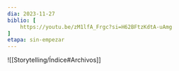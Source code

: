 ```yaml
---
dia: 2023-11-27
biblio: [
	https://youtu.be/zM1lfA_Frgc?si=H62BFtzKdtA-uAmg
]
etapa: sin-empezar
---
```





![[Storytelling/Índice#Archivos]]